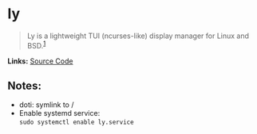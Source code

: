 # ly

> Ly is a lightweight TUI (ncurses-like) display manager for Linux and BSD.<sup>[1][desc]</sup>

**Links:** [Source Code]

## Notes:

- doti: symlink to /
- Enable systemd service:\
  `sudo systemctl enable ly.service`

[desc]: https://github.com/fairyglade/ly
[source code]: https://github.com/fairyglade/ly
